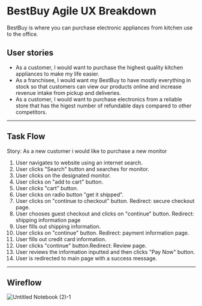 # BestBuy Agile UX Breakdown
BestBuy is where you can purchase electronic appliances from kitchen use to the office.
## User stories
- As a customer, I would want to purchase the highest quality kitchen appliances to make my life easier.
- As a franchisee, I would want my BestBuy to have mostly everything in stock so that customers can view our products online and increase revenue intake from pickup and deliveries.
- As a customer, I would want to purchase electronics from a reliable store that has the higest number of refundable days compared to other competitors.
 
---

## Task Flow
Story: As a new customer i would like to purchase a new monitor
1. User navigates to website using an internet search.
2. User clicks "Search" button and searches for monitor.
3. User clicks on the designated monitor.
4. User clicks on "add to cart" button.
5. User clicks "cart" button.
6. User clicks on radio button "get it shipped".
7. User clicks on "continue to checkout" button. Redirect: secure checkout page.
8. User chooses guest checkout and clicks on "continue" button. Redirect: shipping information page
9. User fills out shipping information.
10. User clicks on "continue" button. Redirect: payment information page.
11. User fills out credit card information.
12. User clicks "continue" button.Redirect: Review page.
13. User reviews the information inputted and then clicks "Pay Now" button.
14. User is redirected to main page with a success message.
---

## Wireflow
![Untitled Notebook (2)-1](https://user-images.githubusercontent.com/97904184/150936767-b0d407eb-5533-4cf7-b8b0-30c5125edd30.jpg)
